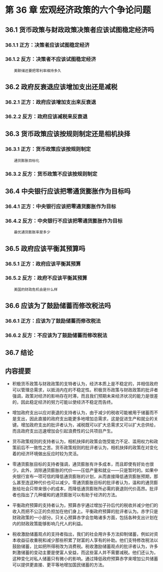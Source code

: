 # 第 36 章 宏观经济政策的六个争论问题

## 36.1 货币政策与财政政策决策者应该试图稳定经济吗

### 36.1.1 正方：决策者应该试图稳定经济

### 36.1.2 反方：决策者不应该试图稳定经济

```note:: **新闻摘录**
    美联储还要把零利率维持多久
```

## 36.2 政府反衰退应该增加支出还是减税

### 36.2.1 正方：政府应该增加支出来反衰退

### 36.2.2 反方：政府应该减税来反衰退

## 36.3 货币政策应该按规则制定还是相机抉择

### 36.3.1 正方：货币政策应该按规则制定

```note:: **参考资料**
    通货膨胀目标化
```

### 36.3.2 反方：货币政策不应该按规则制定

## 36.4 中央银行应该把零通货膨胀作为目标吗

### 36.4.1 正方：中央银行应该把零通货膨胀作为目标

### 36.4.2 反方：中央银行不应该把零通货膨胀作为目标

```note:: **新闻摘录**
    最优通货膨胀率是多少
```

## 36.5 政府应该平衡其预算吗

### 36.5.1 正方：政府应该平衡其预算

### 36.5.2 反方：政府不应该平衡其预算

```note:: **新闻摘录**
    美国的财政危机会是什么样
```

## 36.6 应该为了鼓励储蓄而修改税法吗

### 36.6.1 正方：应该为了鼓励储蓄而修改税法

### 36.6.2 反方：不应该为了鼓励储蓄而修改税法

## 36.7 结论

## 内容提要

- 积极货币政策与财政政策的支特者认为，经济本质上是不稳定的，并相信政府可以管理总需求，以抵消内在的不稳定性。积极货币政策与财政政策的批评者强调，政策对经济的影响存在时滞，而且我们预期未来经济状况的能力是很差的，因此稳定经济的努力可能以使经济不稳定而告终。

- 增加政府支出以应对衰退的支持者认为，由于减少的税收可能被用于储蓄而不是支出，因此直接的政府支出能更多地增加总需求，这是促进生产和就业的关键。增加政府支出的批评者认为，减税既可以扩大总需求又可以扩大总供给，而且政府支出迅速增加会引起浪费性的公共项目产生。

- 货币政策规则的支持者认为，相机抉择的政策会饱受能力不足、滥用权力和政策前后不一致性之苦。货币政策规则的批评者认为，相机抉择的政策在对变化着的经济环境做出反应时较为灵活。

- 零通货膨胀目标的支持者强调，通货膨胀有许多成本，而且即使有好处也很少。此外，消除通货膨胀的代价——压低产量和就业——只是暂时的。如果中央银行宣布一项可信的降低通货膨账的计划，从而直接降低通货膨胀预期，那么甚至连这种代价也可以减少。零通货膨胀目标的批评者认为，温和的通货膨胀给社会只带来很小的成本，而降低通货膨账所必需的衰退则代价高昂。批评者也指出了几种缓和的通货膨胀可以有助于经济的方法。

- 平衡政府预算的支持者认为，预算赤宇通过增加子孙后代的税收并减少他们的收入而把不公正的负担加在他们身上。平衡政府预算的批评者认为。赤字只是财政政策的一小部分。只关心预算赤字会忽略诸多方面，包括各种支出计划在内的财政政策能够影响几代人的利益。

- 税收激励储蓄观点的支持者指出，我们的社会用许多方法抑制储蓄，例如对资本收益征收重税和减少那些积累了财富的人享有的补助。他们支特修改税法以鼓励储蓄，比如把所得税改为消费税。税收激励储蓄观点的批评者认为，许多刺激储蓄的变动主要是使富人安益，而这些富人并不需要减税。他们还认为，这种变化对私人储蓄只有微小的影响。通过降低政府预算赤字来增加公共储蓄可以提供更直接、更平等地增加国民储蓄的方法。
